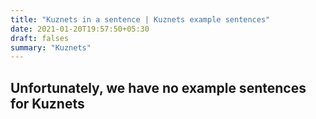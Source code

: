 ```yaml
---
title: "Kuznets in a sentence | Kuznets example sentences"
date: 2021-01-20T19:57:50+05:30
draft: falses
summary: "Kuznets"
---
```

## Unfortunately, we have no example sentences for Kuznets                 
